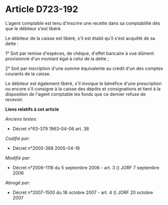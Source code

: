 # Article D723-192

L'agent comptable est tenu d'inscrire une recette dans sa comptabilité dès que le débiteur s'est libéré.

Le débiteur de la caisse est libéré, s'il est établi qu'il s'est acquitté de sa dette :

1° Soit par remise d'espèces, de chèque, d'effet bancaire à vue dûment provisionné d'un montant égal à celui de la dette ;

2° Soit par inscription d'une somme équivalente au crédit d'un des comptes courants de la caisse.

Le débiteur est également libéré, s'il invoque le bénéfice d'une prescription ou encore s'il consigne à la caisse des dépôts
et consignations et tient à la disposition de l'agent comptable les fonds que ce dernier refuse de recevoir.

**Liens relatifs à cet article**

_Anciens textes_:

  - Décret n°63-379 1963-04-06 art. 38

_Codifié par_:

  - Décret n°2005-368 2005-04-19

_Modifié par_:

  - Décret n°2006-1116 du 5 septembre 2006 - art. 3 () JORF 7 septembre 2006

_Abrogé par_:

  - Décret n°2007-1500 du 18 octobre 2007 - art. 4 () JORF 20 octobre 2007
